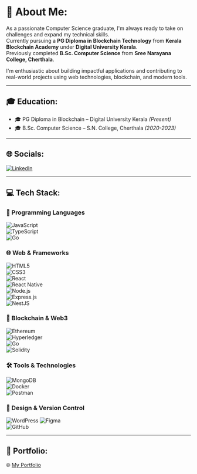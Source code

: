 # 💫 About Me:
As a passionate Computer Science graduate, I'm always ready to take on challenges and expand my technical skills.  
Currently pursuing a **PG Diploma in Blockchain Technology** from **Kerala Blockchain Academy** under **Digital University Kerala**.  
Previously completed **B.Sc. Computer Science** from **Sree Narayana College, Cherthala**.

I'm enthusiastic about building impactful applications and contributing to real-world projects using web technologies, blockchain, and modern tools.

---

## 🎓 Education:
- 🎓 PG Diploma in Blockchain – Digital University Kerala *(Present)*
- 🎓 B.Sc. Computer Science – S.N. College, Cherthala *(2020-2023)*

---

## 🌐 Socials:
[![LinkedIn](https://img.shields.io/badge/LinkedIn-%230077B5.svg?logo=linkedin&logoColor=white)](https://www.linkedin.com/in/kanya03)  

---

## 💻 Tech Stack:

### 🧠 Programming Languages  
![JavaScript](https://img.shields.io/badge/javascript-%23323330.svg?style=for-the-badge&logo=javascript&logoColor=%23F7DF1E)  
![TypeScript](https://img.shields.io/badge/typescript-%23007ACC.svg?style=for-the-badge&logo=typescript&logoColor=white)  
![Go](https://img.shields.io/badge/go-%2300ADD8.svg?style=for-the-badge&logo=go&logoColor=white)  

### 🌐 Web & Frameworks  
![HTML5](https://img.shields.io/badge/html5-%23E34F26.svg?style=for-the-badge&logo=html5&logoColor=white)  
![CSS3](https://img.shields.io/badge/css3-%231572B6.svg?style=for-the-badge&logo=css3&logoColor=white)  
![React](https://img.shields.io/badge/react-%2320232a.svg?style=for-the-badge&logo=react&logoColor=%2361DAFB)  
![React Native](https://img.shields.io/badge/react--native-%2320232a.svg?style=for-the-badge&logo=react&logoColor=%2361DAFB)  
![Node.js](https://img.shields.io/badge/node.js-%23339933.svg?style=for-the-badge&logo=nodedotjs&logoColor=white)  
![Express.js](https://img.shields.io/badge/express.js-%23404d59.svg?style=for-the-badge&logo=express&logoColor=white)  
![NestJS](https://img.shields.io/badge/nestjs-%23E0234E.svg?style=for-the-badge&logo=nestjs&logoColor=white)  

### 🔗 Blockchain & Web3  
![Ethereum](https://img.shields.io/badge/ethereum-%23323330.svg?style=for-the-badge&logo=ethereum&logoColor=white)  
![Hyperledger](https://img.shields.io/badge/hyperledger-%2300b5e2.svg?style=for-the-badge&logo=hyperledger&logoColor=white)  
![Go](https://img.shields.io/badge/go-%2300ADD8.svg?style=for-the-badge&logo=go&logoColor=white)  
![Solidity](https://img.shields.io/badge/solidity-%23363636.svg?style=for-the-badge&logo=solidity&logoColor=white)  

### 🛠️ Tools & Technologies  
![MongoDB](https://img.shields.io/badge/mongodb-%2347A248.svg?style=for-the-badge&logo=mongodb&logoColor=white)  
![Docker](https://img.shields.io/badge/docker-%230db7ed.svg?style=for-the-badge&logo=docker&logoColor=white)  
![Postman](https://img.shields.io/badge/postman-%23FF6C37.svg?style=for-the-badge&logo=postman&logoColor=white)  

### 🎨 Design & Version Control 
![WordPress](https://img.shields.io/badge/WordPress-%23117AC9.svg?style=for-the-badge&logo=wordpress&logoColor=white)
![Figma](https://img.shields.io/badge/figma-%23F24E1E.svg?style=for-the-badge&logo=figma&logoColor=white)  
![GitHub](https://img.shields.io/badge/github-%23121011.svg?style=for-the-badge&logo=github&logoColor=white)  


---

## 🔗 Portfolio:
🌐 [My Portfolio](https://kanya.gt.tc/elementor-page-74/) 

